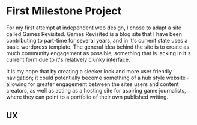 <h1>First Milestone Project</h1>

<p>For my first attempt at independent web design, I chose to adapt a site called Games Revisited. Games Revisited is a blog site
that I have been contributing to part-time for several years, and in it's current state uses a basic wordpress template. The general
idea behind the site is to create as much community engagement as possible, something that is lacking in it's current form due to it's relatively
clunky interface.</p> <p>It is my hope that by creating a sleeker look and more user friendly navigation; it could potentially become something of a
hub style website - allowing for greater engagement between the sites users and content creators, as well as acting as a hosting site for
aspiring game journalists, where they can point to a portfolio of their own published writing.</p>

<h2>UX</h2>


